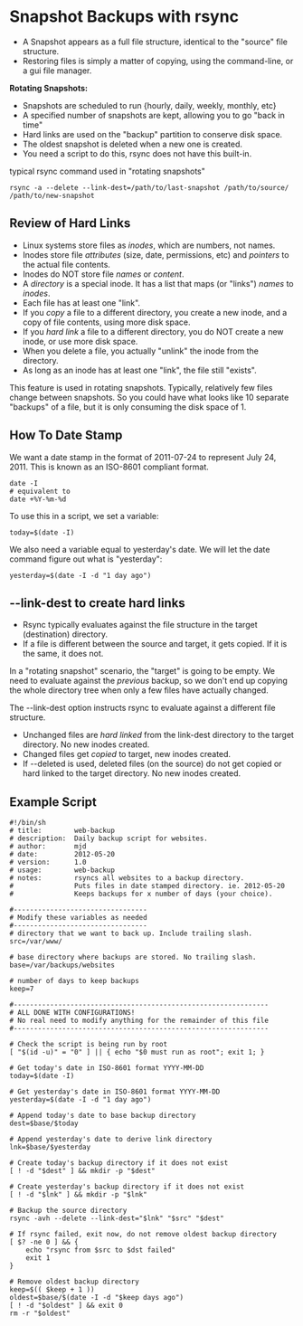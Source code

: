# Snapshot Backups with rsync

- A Snapshot appears as a full file structure, identical to the "source"
  file structure.
- Restoring files is simply a matter of copying, using the command-line,
  or a gui file manager.

**Rotating Snapshots:**

- Snapshots are scheduled to run {hourly, daily, weekly, monthly, etc}
- A specified number of snapshots are kept, allowing you to go "back in
  time"
- Hard links are used on the "backup" partition to conserve disk space.
- The oldest snapshot is deleted when a new one is created.
- You need a script to do this, rsync does not have this built-in.

typical rsync command used in "rotating snapshots"

    rsync -a --delete --link-dest=/path/to/last-snapshot /path/to/source/ /path/to/new-snapshot

## Review of Hard Links

- Linux systems store files as *inodes*, which are numbers, not names.
- Inodes store file *attributes* (size, date, permissions, etc) and
  *pointers* to the actual file contents.
- Inodes do NOT store file *names* or *content*.
- A *directory* is a special inode. It has a list that maps (or "links")
  *names* to *inodes*.
- Each file has at least one "link".
- If you *copy* a file to a different directory, you create a new inode,
  and a copy of file contents, using more disk space.
- If you *hard link* a file to a different directory, you do NOT create
  a new inode, or use more disk space.
- When you delete a file, you actually "unlink" the inode from the
  directory.
- As long as an inode has at least one "link", the file still "exists".

This feature is used in rotating snapshots. Typically, relatively few
files change between snapshots. So you could have what looks like 10
separate "backups" of a file, but it is only consuming the disk space of
1.

## How To Date Stamp

We want a date stamp in the format of 2011-07-24 to represent July 24,
2011. This is known as an ISO-8601 compliant format.

    date -I
    # equivalent to
    date +%Y-%m-%d

To use this in a script, we set a variable:

    today=$(date -I)

We also need a variable equal to yesterday's date. We will let the date
command figure out what is "yesterday":

    yesterday=$(date -I -d "1 day ago")

## --link-dest to create hard links

- Rsync typically evaluates against the file structure in the target
  (destination) directory.
- If a file is different between the source and target, it gets copied.
  If it is the same, it does not.

In a "rotating snapshot" scenario, the "target" is going to be empty. We
need to evaluate against the *previous* backup, so we don't end up
copying the whole directory tree when only a few files have actually
changed.

The --link-dest option instructs rsync to evaluate against a different
file structure.

- Unchanged files are *hard linked* from the link-dest directory to the
  target directory. No new inodes created.
- Changed files get *copied* to target, new inodes created.
- If --deleted is used, deleted files (on the source) do not get copied
  or hard linked to the target directory. No new inodes created.

## Example Script

    #!/bin/sh
    # title:        web-backup
    # description:  Daily backup script for websites.
    # author:       mjd
    # date:         2012-05-20
    # version:      1.0
    # usage:        web-backup
    # notes:        rsyncs all websites to a backup directory.
    #               Puts files in date stamped directory. ie. 2012-05-20
    #               Keeps backups for x number of days (your choice).

    #---------------------------------
    # Modify these variables as needed
    #---------------------------------
    # directory that we want to back up. Include trailing slash.
    src=/var/www/

    # base directory where backups are stored. No trailing slash.
    base=/var/backups/websites

    # number of days to keep backups
    keep=7

    #---------------------------------------------------------------
    # ALL DONE WITH CONFIGURATIONS!
    # No real need to modify anything for the remainder of this file
    #---------------------------------------------------------------

    # Check the script is being run by root
    [ "$(id -u)" = "0" ] || { echo "$0 must run as root"; exit 1; }

    # Get today's date in ISO-8601 format YYYY-MM-DD
    today=$(date -I)

    # Get yesterday's date in ISO-8601 format YYYY-MM-DD
    yesterday=$(date -I -d "1 day ago")

    # Append today's date to base backup directory
    dest=$base/$today

    # Append yesterday's date to derive link directory
    lnk=$base/$yesterday

    # Create today's backup directory if it does not exist
    [ ! -d "$dest" ] && mkdir -p "$dest"

    # Create yesterday's backup directory if it does not exist
    [ ! -d "$lnk" ] && mkdir -p "$lnk"

    # Backup the source directory
    rsync -avh --delete --link-dest="$lnk" "$src" "$dest"

    # If rsync failed, exit now, do not remove oldest backup directory
    [ $? -ne 0 ] && {
        echo "rsync from $src to $dst failed"
        exit 1
    }

    # Remove oldest backup directory
    keep=$(( $keep + 1 ))
    oldest=$base/$(date -I -d "$keep days ago")
    [ ! -d "$oldest" ] && exit 0
    rm -r "$oldest"
